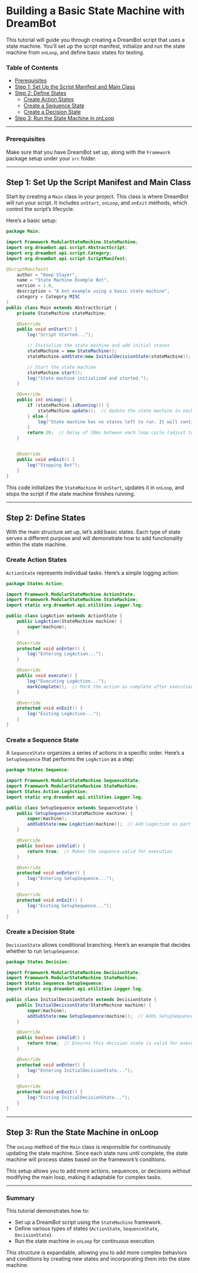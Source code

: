 # Building a Basic State Machine with DreamBot

This tutorial will guide you through creating a DreamBot script that uses a state machine. You'll set up the script manifest, initialize and run the state machine from `onLoop`, and define basic states for testing.

### Table of Contents
- [Prerequisites](#prerequisites)
- [Step 1: Set Up the Script Manifest and Main Class](#step-1-set-up-the-script-manifest-and-main-class)
- [Step 2: Define States](#step-2-define-states)
  - [Create Action States](#create-action-states)
  - [Create a Sequence State](#create-a-sequence-state)
  - [Create a Decision State](#create-a-decision-state)
- [Step 3: Run the State Machine in onLoop](#step-3-run-the-state-machine-in-onloop)

---

### Prerequisites

Make sure that you have DreamBot set up, along with the `Framework` package setup under your `src` folder.

---

## Step 1: Set Up the Script Manifest and Main Class

Start by creating a `Main` class in your project. This class is where DreamBot will run your script. It includes `onStart`, `onLoop`, and `onExit` methods, which control the script’s lifecycle.

Here’s a basic setup:

```java
package Main;

import Framework.ModularStateMachine.StateMachine;
import org.dreambot.api.script.AbstractScript;
import org.dreambot.api.script.Category;
import org.dreambot.api.script.ScriptManifest;

@ScriptManifest(
    author = "Deep Slayer",
    name = "State Machine Example Bot",
    version = 1.0,
    description = "A bot example using a basic state machine",
    category = Category.MISC
)
public class Main extends AbstractScript {
    private StateMachine stateMachine;

    @Override
    public void onStart() {
        log("Script Started...");

        // Initialize the state machine and add initial states
        stateMachine = new StateMachine();
        stateMachine.addState(new InitialDecisionState(stateMachine));  // Add initial decision state

        // Start the state machine
        stateMachine.start();
        log("State machine initialized and started.");
    }

    @Override
    public int onLoop() {
        if (stateMachine.isRunning()) {  
            stateMachine.update();  // Update the state machine in each loop
        } else {
            log("State machine has no states left to run. It will continue checking for valid states.");
        }
        return 20;  // Delay of 20ms between each loop cycle (adjust to the responsiveness needed)
    }


    @Override
    public void onExit() {
        log("Stopping Bot");
    }
}
```

This code initializes the `StateMachine` in `onStart`, updates it in `onLoop`, and stops the script if the state machine finishes running.

---

## Step 2: Define States

With the main structure set up, let’s add basic states. Each type of state serves a different purpose and will demonstrate how to add functionality within the state machine.

### Create Action States

`ActionState` represents individual tasks. Here’s a simple logging action:

```java
package States.Action;

import Framework.ModularStateMachine.ActionState;
import Framework.ModularStateMachine.StateMachine;
import static org.dreambot.api.utilities.Logger.log;

public class LogAction extends ActionState {
    public LogAction(StateMachine machine) {
        super(machine);
    }

    @Override
    protected void onEnter() {
        log("Entering LogAction...");
    }

    @Override
    public void execute() {
        log("Executing LogAction...");
        markComplete();  // Mark the action as complete after execution
    }

    @Override
    protected void onExit() {
        log("Exiting LogAction...");
    }
}
```

### Create a Sequence State

A `SequenceState` organizes a series of actions in a specific order. Here’s a `SetupSequence` that performs the `LogAction` as a step:

```java
package States.Sequence;

import Framework.ModularStateMachine.SequenceState;
import Framework.ModularStateMachine.StateMachine;
import States.Action.LogAction;
import static org.dreambot.api.utilities.Logger.log;

public class SetupSequence extends SequenceState {
    public SetupSequence(StateMachine machine) {
        super(machine);
        addSubState(new LogAction(machine));  // Add LogAction as part of the sequence
    }

    @Override
    public boolean isValid() {
        return true;  // Makes the sequence valid for execution
    }

    @Override
    protected void onEnter() {
        log("Entering SetupSequence...");
    }

    @Override
    protected void onExit() {
        log("Exiting SetupSequence...");
    }
}
```

### Create a Decision State

`DecisionState` allows conditional branching. Here’s an example that decides whether to run `SetupSequence`:

```java
package States.Decision;

import Framework.ModularStateMachine.DecisionState;
import Framework.ModularStateMachine.StateMachine;
import States.Sequence.SetupSequence;
import static org.dreambot.api.utilities.Logger.log;

public class InitialDecisionState extends DecisionState {
    public InitialDecisionState(StateMachine machine) {
        super(machine);
        addSubState(new SetupSequence(machine));  // Adds SetupSequence as a potential substate
    }

    @Override
    public boolean isValid() {
        return true;  // Ensures this decision state is valid for execution
    }

    @Override
    protected void onEnter() {
        log("Entering InitialDecisionState...");
    }

    @Override
    protected void onExit() {
        log("Exiting InitialDecisionState...");
    }
}
```

---

## Step 3: Run the State Machine in onLoop

The `onLoop` method of the `Main` class is responsible for continuously updating the state machine. Since each state runs until complete, the state machine will process states based on the framework’s conditions.

This setup allows you to add more actions, sequences, or decisions without modifying the main loop, making it adaptable for complex tasks.

---

### Summary

This tutorial demonstrates how to:
- Set up a DreamBot script using the `StateMachine` framework.
- Define various types of states (`ActionState`, `SequenceState`, `DecisionState`).
- Run the state machine in `onLoop` for continuous execution.

This structure is expandable, allowing you to add more complex behaviors and conditions by creating new states and incorporating them into the state machine.
